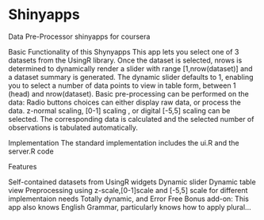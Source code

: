 # Shinyapps
Data Pre-Processor shinyapps for coursera

Basic Functionality of this Shynyapps
This app lets you select one of 3 datasets from the UsingR library. Once the dataset is selected, nrows is determined to dynamically render a slider with range [1,nrow(dataset)] and a dataset summary is generated. The dynamic slider defaults to 1, enabling you to select a number of data points to view in table form, between 1 (head) and nrow(dataset). Basic pre-processing can be performed on the data: Radio buttons choices can either display raw data, or process the data. z-normal scaling, [0-1] scaling , or digital [-5,5] scaling can be selected. The corresponding data is calculated and the selected number of observations is tabulated automatically.

Implementation
The standard implementation includes the ui.R and the server.R code

Features 

Self-contained datasets from UsingR
widgets
Dynamic slider
Dynamic table view
Preprocessing using z-scale,[0-1]scale and [-5,5] scale for different implementaion needs
Totally dynamic, and Error Free
Bonus add-on: This app also knows English Grammar, particularly knows how to apply plural...
